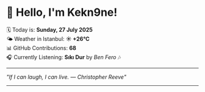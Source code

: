 # 👋 Hello, I'm Kekn9ne!

🗓️ Today is: **Sunday, 27 July 2025**  
🌤️ Weather in Istanbul: **☀️   +26°C**  
📊 GitHub Contributions: **68**  
🎧 Currently Listening: **Sıkı Dur** by *Ben Fero* 🎶

---

_"If I can laugh, I can live. — *Christopher Reeve*"_

---
